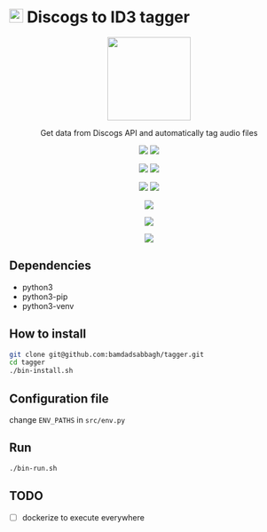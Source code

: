 # <img width=25 src="https://www.discogs.com/images/brand/discogs-logo.svg"> Discogs to ID3 tagger

<p align=center>
  <a href="https://github.com/bamdadsabbagh/tagger"><img width=150 src="https://www.discogs.com/images/brand/discogs-logo.svg"></a>
</p>

<p align=center>
  Get data from Discogs API and automatically tag audio files
</p>

<p align=center>
  <a href="https://github.com/bamdadsabbagh/tagger"><img src="https://img.shields.io/github/stars/bamdadsabbagh/tagger?label=git"></a>
  <img src="https://img.shields.io/github/license/bamdadsabbagh/tagger">
</p>

<p align=center>
  <img src="https://img.shields.io/github/languages/count/bamdadsabbagh/tagger">
  <img src="https://img.shields.io/github/languages/top/bamdadsabbagh/tagger">
</p>

<p align=center>
  <img src="https://img.shields.io/github/v/release/bamdadsabbagh/tagger">
  <img src="https://api.codeclimate.com/v1/badges/cdc93bb5c41d0f1368fd/maintainability">
</p>

<p align=center>
  <img src="https://img.shields.io/snyk/vulnerabilities/github/bamdadsabbagh/tagger">
</p>

<p align=center>
  <img src="https://img.shields.io/badge/ci-github--actions-yellowgreen">
</p>

<p align=center>
  <img src="https://i.imgur.com/0XdbwG1.gif">
</p>

## Dependencies

- python3
- python3-pip
- python3-venv

## How to install

```bash
git clone git@github.com:bamdadsabbagh/tagger.git
cd tagger
./bin-install.sh
```

## Configuration file

change `ENV_PATHS` in `src/env.py`

## Run

```bash
./bin-run.sh
```

## TODO

- [ ] dockerize to execute everywhere
